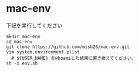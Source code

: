 # mac-env

下記を実行してください
```
mkdir mac-env
cd mac-env
git clone https://github.com/mish26/mac-env.git
vim system.environment.plist
  # ${USER_NAME} をwhoamiした結果に置き換えてください。
sh -x env.sh
```
